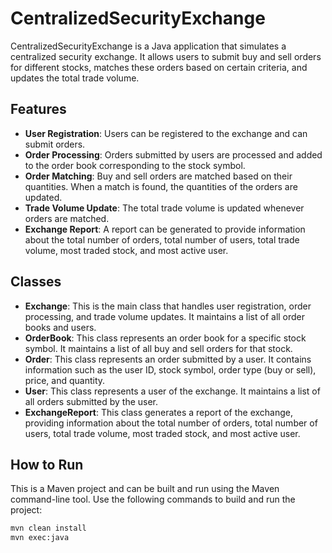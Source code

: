 # CentralizedSecurityExchange

CentralizedSecurityExchange is a Java application that simulates a centralized security exchange. It allows users to submit buy and sell orders for different stocks, matches these orders based on certain criteria, and updates the total trade volume.

## Features

- **User Registration**: Users can be registered to the exchange and can submit orders.
- **Order Processing**: Orders submitted by users are processed and added to the order book corresponding to the stock symbol.
- **Order Matching**: Buy and sell orders are matched based on their quantities. When a match is found, the quantities of the orders are updated.
- **Trade Volume Update**: The total trade volume is updated whenever orders are matched.
- **Exchange Report**: A report can be generated to provide information about the total number of orders, total number of users, total trade volume, most traded stock, and most active user.

## Classes

- **Exchange**: This is the main class that handles user registration, order processing, and trade volume updates. It maintains a list of all order books and users.
- **OrderBook**: This class represents an order book for a specific stock symbol. It maintains a list of all buy and sell orders for that stock.
- **Order**: This class represents an order submitted by a user. It contains information such as the user ID, stock symbol, order type (buy or sell), price, and quantity.
- **User**: This class represents a user of the exchange. It maintains a list of all orders submitted by the user.
- **ExchangeReport**: This class generates a report of the exchange, providing information about the total number of orders, total number of users, total trade volume, most traded stock, and most active user.

## How to Run

This is a Maven project and can be built and run using the Maven command-line tool. Use the following commands to build and run the project:

```bash
mvn clean install
mvn exec:java
